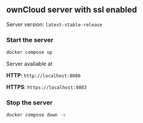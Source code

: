 ## ownCloud server with ssl enabled

Server version: `latest-stable-release`

### Start the server

```bash
docker compose up
```

Server avaliable at

**HTTP**: `http://localhost:8080`

**HTTPS**: `https://localhost:8083`

### Stop the server

```bash
docker compose down -v
```
